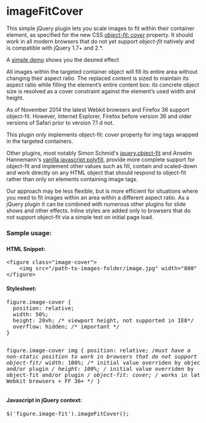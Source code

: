 imageFitCover
=============

This simple jQuery plugin lets you scale images to fit within their container element, as specified for the new CSS <em><a href="http://dev.w3.org/csswg/css-images-3/#the-object-fit" rel="external">object-fit: cover</a></em> property. It should work in all modern browsers that do not yet support <em>object-fit</em> natively and is compatible with jQuery 1.7+ and 2.*.

<p>A  <a href="http://multifaceted.info/demos/image-fit-cover/demo/index.html">simple demo</a> shows you the desired effect</p>

All images within the targeted container object will fill its entire area without changing their aspect ratio. The replaced content is sized to maintain its aspect ratio while filling the element’s entire content box: its concrete object size is resolved as a cover constraint against the element’s used width and height.

As of November 2014 the latest Webkit browsers and Firefox 36 support object-fit. However, Internet Explorer, Firefox before version 36 and older versions of Safari prior to version 7.1 d not.

This plugin only implements object-fit: <em>cover</em> property for img tags wrapped in the targeted containers. 

Other plugins, most notably Simon Schmid's <a href="https://github.com/schmidsi/jquery-object-fit">jquery.object-fit</a> and Anselm Hannemann's <a href="https://github.com/anselmh/object-fit">vanilla javascript polyfill</a>, provide more complete support for <en>object-fit</em> and implement other values such as fill, contain and scaled-down and work directly on any HTML object that should respond to object-fit rather than only on elements containing image tags.
	
Our approach may be less flexible, but is more efficient for situations where you need to fit images within an area within a different aspect ratio. As a jQuery plugin it can be combined with numerous other plugins for slide shows and other effects. Inline styles are added only to browsers that do not support object-fit via a simple test on initial page load.

<h3>Sample usage:<h3>

<h4>HTML Snippet:</h4>
<pre>
&lt;figure class="image-cover"&gt;
	&lt;img src="/path-to-images-folder/image.jpg" width="800" height="600" /&gt;
&lt;/figure&gt;
</pre>

<h4>Stylesheet:</h4>
<pre>
figure.image-cover {
  position: relative;
  width: 50%;
  height: 20vh; /* viewport height, not supported in IE8*/
  overflow: hidden; /* important */
}

figure.image-cover img {
  position: relative; /*must have a non-static position to work in browsers that do not support object-fit*/
  width: 100%; /* initial value overriden by object-fit and/or plugin */
  height: 100%; /* initial value overriden by object-fit and/or plugin */
  object-fit: cover; /* works in latest Webkit browsers + FF 36+ */
}
</pre>

<h4>Javascript in jQuery context:</h4>
<pre>
$('figure.image-fit').imageFitCover();
</pre>